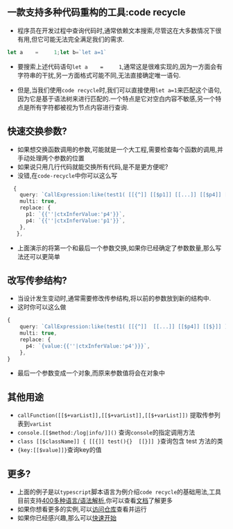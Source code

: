 ## 一款支持多种代码重构的工具:code recycle
- 程序员在开发过程中查询代码时,通常依赖文本搜索,尽管这在大多数情况下很有用,但它可能无法完全满足我们的需求.

```ts
let a    =     1;let b=`let a=1`
```

- 要搜索上述代码语句`let a    =     1`,通常这是很难实现的,因为一方面会有字符串的干扰,另一方面格式可能不同,无法直接确定唯一语句.

- 但是,当我们使用`code recycle`时,我们可以直接使用`let a=1`来匹配这个语句,因为它是基于语法树来进行匹配的.一个特点是它对空白内容不敏感,另一个特点是所有字符都被视为节点内容进行查询.
## 快速交换参数?
- 如果想交换函数调用的参数,可能就是一个大工程,需要检查每个函数的调用,并手动处理两个参数的位置
- 如果说只用几行代码就能交换所有代码,是不是更方便呢?
- 没错,在`code-recycle`中你可以这么写

```ts
  {
    query: `CallExpression:like(test1( [[{^]] [[$p1]] [[...]] [[$p4]] [[$}]] ) )`,
    multi: true,
    replace: {
      p1: `{{''|ctxInferValue:'p4'}}`,
      p4: `{{''|ctxInferValue:'p1'}}`,
    },
   },
```

- 上面演示的将第一个和最后一个参数交换,如果你已经确定了参数数量,那么写法还可以更简单

## 改写传参结构?
- 当设计发生变动时,通常需要修改传参结构,将以前的参数放到新的结构中.
- 这时你可以这么做

```ts
{
    query: `CallExpression:like(test1( [[{^]]  [[...]] [[$p4]] [[$}]] ) )`,
    multi: true,
    replace: {
      p4: `{value:{{''|ctxInferValue:'p4'}}}`,
    },
}
```

- 最后一个参数变成一个对象,而原来参数值将会在对象中

## 其他用途
- `callFunction([[$+varList]],[[$+varList]],[[$+varList]])` 提取传参列表到`varList`
- `console.[[$method:/log|info/]]()` 查询`console`的指定调用方法
- `class [[$className]] { [[{]] test(){}  [[}]] }`查询包含 test 方法的类
- `{key:[[$value]]}`查询key的值
## 更多?

- 上面的例子是以`typescript`脚本语言为例介绍`code recycle`的基础用法,工具目前支持[400多种语言/语法解析](https://wszgrcy.github.io/code-recycle/#/zh-Hans/%E8%A7%A3%E6%9E%90%E5%99%A8),你可以查看[文档](https://wszgrcy.github.io/code-recycle/#/zh-Hans/%E5%BF%AB%E9%80%9F%E5%BC%80%E5%A7%8B)了解更多
- 如果你想看更多的实例,可以[访问仓库](https://github.com/wszgrcy/code-recycle-plugin-script)查看并运行
- 如果你已经感兴趣,那么可以[快速开始](https://wszgrcy.github.io/code-recycle/#/zh-Hans/%E5%BF%AB%E9%80%9F%E5%BC%80%E5%A7%8B)